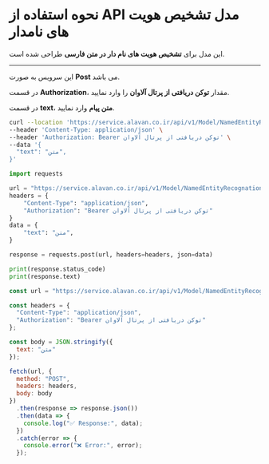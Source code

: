 # نحوه استفاده از API مدل تشخیص هویت های نامدار

این مدل برای **تشخیص هویت های نام دار در متن فارسی** طراحی شده است.

---


این سرویس به صورت **Post** می باشد.

در قسمت **Authorization**، مقدار **توکن دریافتی از پرتال آلاوان** را وارد نمایید.

در قسمت **text**، **متن پیام** وارد نمایید.


```bash
curl --location 'https://service.alavan.co.ir/api/v1/Model/NamedEntityRecognation' \
--header 'Content-Type: application/json' \
--header 'Authorization: Bearer توکن دریافتی از پرتال آلاوان' \
--data '{
  "text": "متن",
}'
```

```python
import requests

url = "https://service.alavan.co.ir/api/v1/Model/NamedEntityRecognation"
headers = {
    "Content-Type": "application/json",
    "Authorization": "Bearer توکن دریافتی از پرتال آلاوان"
}
data = {
    "text": "متن",
}

response = requests.post(url, headers=headers, json=data)

print(response.status_code)
print(response.text)
```

```javascript
const url = "https://service.alavan.co.ir/api/v1/Model/NamedEntityRecognation";

const headers = {
  "Content-Type": "application/json",
  "Authorization": "Bearer توکن دریافتی از پرتال آلاوان"
};

const body = JSON.stringify({
  text: "متن"
});

fetch(url, {
  method: "POST",
  headers: headers,
  body: body
})
  .then(response => response.json())
  .then(data => {
    console.log("✅ Response:", data);
  })
  .catch(error => {
    console.error("❌ Error:", error);
  });

```
